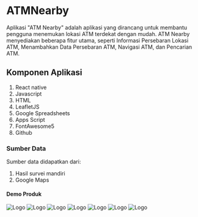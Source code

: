 # ATMNearby

Aplikasi "ATM Nearby" adalah aplikasi yang dirancang untuk membantu
pengguna menemukan lokasi ATM terdekat dengan mudah. ATM Nearby
menyediakan beberapa fitur utama, seperti Informasi Persebaran Lokasi
ATM, Menambahkan Data Persebaran ATM, Navigasi ATM, dan Pencarian ATM.

## Komponen Aplikasi

1.  React native
2.  Javascript
3.  HTML
4.  LeafletJS
5.  Google Spreadsheets
6.  Apps Script
7.  FontAwesome5
8.  Github

### Sumber Data

Sumber data didapatkan dari:

1.  Hasil survei mandiri
2.  Google Maps

#### Demo Produk

![Logo](./src/demo/home.png)
![Logo](./src/demo/map.png)
![Logo](./src/demo/add1.png)
![Logo](./src/demo/add2.png)
![Logo](./src/demo/list.png)
![Logo](./src/demo/rute.png)
![Logo](./src/demo/profil.png)
